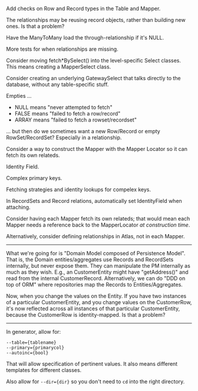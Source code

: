 Add checks on Row and Record types in the Table and Mapper.

The relationships may be reusing record objects, rather than building new ones. Is that a problem?

Have the ManyToMany load the through-relationship if it's NULL.

More tests for when relationships are missing.

Consider moving fetch*BySelect() into the level-specific Select classes. This means creating a MapperSelect class.

Consider creating an underlying GatewaySelect that talks directly to the database, without any table-specific stuff.

Empties ...

- NULL means "never attempted to fetch"
- FALSE means "failed to fetch a row/record"
- ARRAY means "failed to fetch a rowset/recordset"

... but then do we sometimes want a new Row/Record or empty RowSet/RecordSet? Especially in a relationship.

Consider a way to construct the Mapper with the Mapper Locator so it can fetch its own relateds.

Identity Field.

Complex primary keys.

Fetching strategies and identity lookups for compelex keys.

In RecordSets and Record relations, automatically set IdentityField when attaching.

Consider having each Mapper fetch its own relateds; that would mean each Mapper needs a reference back to the MapperLocator *at construction time*.

Alternatively, consider defining relationships in Atlas, not in each Mapper.

* * *

What we're going for is "Domain Model composed of Persistence Model". That is, the Domain entities/aggregates use Records and RecordSets internally, but never expose them. They can manipulate the PM internally as much as they wish. E.g., an CustomerEntity might have "getAddress()" and read from the internal CustomerRecord. Alternatively, we can do "DDD on top of ORM" where repositories map the Records to Entities/Aggregates.

Now, when you change the values on the Entity. If you have two instances of a particular CustomerEntity, and you change values on the CustomerRow, it's now reflected across all instances of that particular CustomerEntity, because the CustomerRow is identity-mapped. Is that a problem?

* * *

In generator, allow for:

    --table={tablename}
    --primary={primarycol}
    --autoinc={bool}

That will allow specification of pertinent values. It also means different templates for different classes.

Also allow for `--dir={dir}` so you don't need to `cd` into the right directory.
